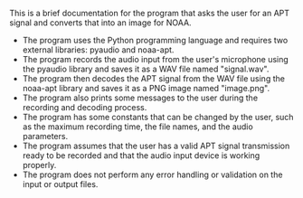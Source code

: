 This is a brief documentation for the program that asks the user for an APT signal and converts that into an image for NOAA.

- The program uses the Python programming language and requires two external libraries: pyaudio and noaa-apt.
- The program records the audio input from the user's microphone using the pyaudio library and saves it as a WAV file named "signal.wav".
- The program then decodes the APT signal from the WAV file using the noaa-apt library and saves it as a PNG image named "image.png".
- The program also prints some messages to the user during the recording and decoding process.
- The program has some constants that can be changed by the user, such as the maximum recording time, the file names, and the audio parameters.
- The program assumes that the user has a valid APT signal transmission ready to be recorded and that the audio input device is working properly.
- The program does not perform any error handling or validation on the input or output files.